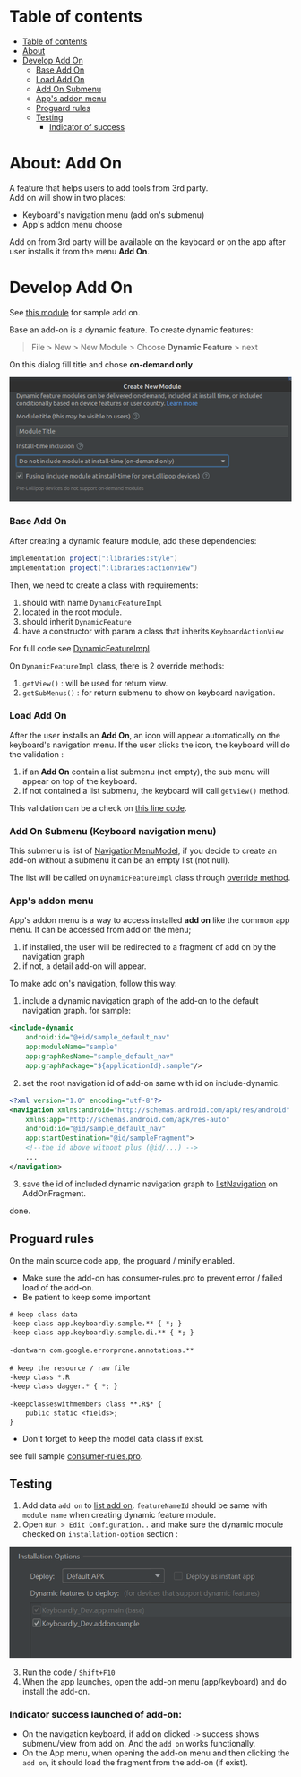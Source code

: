# Table of contents
- [Table of contents](#table-of-contents)
- [About](#about-add-on)
- [Develop Add On](#develop-add-on)
  * [Base Add On](#base-add-on)
  * [Load Add On](#load-add-on)
  * [Add On Submenu](#add-on-submenu)
  * [App's addon menu](#app's-addon-menu)
  * [Proguard rules](#proguard-rules)
  * [Testing](#testing)
    + [Indicator of success](#indicator-success-launched-of-add-on)

# About: Add On

A feature that helps users to add tools from 3rd party.<br>
Add on will show in two places:

- Keyboard's navigation menu (add on's submenu)
- App's addon menu choose

Add on from 3rd party will be available on the keyboard or on the app after user installs it from the menu **Add On**.

# Develop Add On

See [this module](/addon/sample) for sample add on.

Base an add-on is a dynamic feature.
To create dynamic features:

> File > New > New Module > Choose **Dynamic Feature** > next

On this dialog fill title and chose **on-demand only**

<p align="center">
    <img src="image/addon-create-dialog.png" >
</p>

### Base Add On

After creating a dynamic feature module, add these dependencies:

```groovy
implementation project(":libraries:style")
implementation project(":libraries:actionview")
```

Then, we need to create a class with requirements:

1. should with name `DynamicFeatureImpl`
2. located in the root module.
3. should inherit `DynamicFeature`
4. have a constructor with param a class that inherits `KeyboardActionView`

For full code see [DynamicFeatureImpl](/addon/sample/src/main/java/app/keyboardly/sample/DynamicFeatureImpl.kt).

On `DynamicFeatureImpl` class, there is 2 override methods:

1. `getView()`  : will be used for return view.
2. `getSubMenus()`  : for return submenu to show on keyboard navigation.

### Load Add On

After the user installs an **Add On**, an icon will appear automatically on the keyboard's navigation menu.
If the user clicks the icon, the keyboard will do the validation :

1. if an **Add On** contain a list submenu (not empty), the sub menu will appear on top of the keyboard.
2. if not contained a list submenu, the keyboard will call `getView()` method.

This validation can be a check on [this line code](app/src/main/java/app/keyboardly/dev/keyboard/keypad/keyboardaction/KeyboardNavigation.kt#L163).

### Add On Submenu (Keyboard navigation menu)

This submenu is list of [NavigationMenuModel](/libraries/actionview/src/main/java/app/keyboardly/lib/navigation/NavigationMenuModel.kt),
if you decide to create an add-on without a submenu it can be an empty list (not null).

The list will be called on `DynamicFeatureImpl` class through [override method](/addon/sample/src/main/java/app/keyboardly/sample/DynamicFeatureImpl.kt#L49).

### App's addon menu

App's addon menu is a way to access installed **add on** like the common app menu.
It can be accessed from add on the menu;

1. if installed, the user will be redirected to a fragment of add on by the navigation graph
2. if not, a detail add-on will appear.

To make add on's navigation, follow this way:

1. include a dynamic navigation graph of the add-on to the default navigation graph. for sample:

```xml
<include-dynamic
    android:id="@+id/sample_default_nav"
    app:moduleName="sample"
    app:graphResName="sample_default_nav"
    app:graphPackage="${applicationId}.sample"/>
```

2. set the root navigation id of add-on same with id on include-dynamic.

```xml
<?xml version="1.0" encoding="utf-8"?>
<navigation xmlns:android="http://schemas.android.com/apk/res/android"
    xmlns:app="http://schemas.android.com/apk/res-auto" 
    android:id="@id/sample_default_nav"
    app:startDestination="@id/sampleFragment">
    <!--the id above without plus (@id/...) -->
    ...
</navigation>
```

3. save the id of included dynamic navigation graph to [listNavigation](/app/src/main/java/app/keyboardly/dev/ui/addon/AddOnFragment.kt#L64-72) on AddOnFragment.

done.

## Proguard rules
On the main source code app, the proguard / minify enabled. 
- Make sure the add-on has consumer-rules.pro to prevent error / failed load of the add-on.
- Be patient to keep some important
```proguard
# keep class data
-keep class app.keyboardly.sample.** { *; }
-keep class app.keyboardly.sample.di.** { *; }

-dontwarn com.google.errorprone.annotations.**

# keep the resource / raw file
-keep class *.R
-keep class dagger.* { *; }

-keepclasseswithmembers class **.R$* {
    public static <fields>;
}

```
- Don't forget to keep the model data class if exist.

see full sample [consumer-rules.pro](/addon/sample/consumer-rules.pro).


## Testing

1. Add data `add on` to [list add on](/app/src/main/java/app/keyboardly/dev/keyboard/keypad/keyboardaction/KeyboardNavigation.kt#L203).
   `featureNameId` should be same with `module name` when creating dynamic feature module.
2. Open `Run > Edit Configuration..` and make sure the dynamic module checked on `installation-option` section :

<p align="center">
    <img src="image/install-option.png" >
</p>

3. Run the code  / `Shift+F10`
4. When the app launches, open the add-on menu (app/keyboard) and do install the add-on.

### Indicator success launched of add-on:

- On the navigation keyboard, if add on clicked `->` success shows submenu/view from add on. And the `add on` works functionally.
- On the App menu, when opening the add-on menu and then clicking the `add on`, it should load the fragment from the add-on (if exist).
